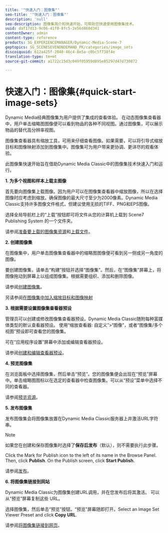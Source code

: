 ```yaml
---
title: '"快速入门：图像集"'
seo-title: '"快速入门：图像集"'
description: 'null'
seo-description: 图像集简介和快速开始，可帮助您快速使用图像集技术。
uuid: daf17d13-9c06-41f0-8fc5-2e56d460d341
contentOwner: admin
content-type: reference
products: SG_EXPERIENCEMANAGER/Dynamic-Media-Scene-7
geptopics: SG_SCENESEVENONDEMAND_PK/categories/image_sets
discoiquuid: 612a425f-2840-46c4-8e5a-c0bc5f738f4e
translation-type: tm+mt
source-git-commit: a1722c15d3c049f05959d895e85297d47d730872

---
```



# 快速入门：图像集{#quick-start-image-sets}

Dynamic Media经典图像集为用户提供了集成的查看体验。 在动态图像集查看器中，用户单击缩略图图像便可以看到物品的各种不同视图。通过图像集，可以展示物品的替代高分辨率视图。

图像集查看器具有缩放工具，可用来仔细查看图像。如果需要，可以将引导式缩放目标和图像映射添加到图像集中。图像集可为用户带来更协调、更详尽的观看体验。

此图像集快速开始旨在借助Dynamic Media Classic中的图像集技术快速入门和运行。

**1. 为多个视图和样本上载主图像**

首先要向图像集上载图像。因为用户可以在图像集查看器中缩放图像，所以在选择图像时应考虑到缩放。确保图像的最大尺寸至少为2000像素。Dynamic Media Classic支持许多图像文件格式，但建议使用无损的TIFF、PNG和EPS图像。

选择全局导航栏上的“上载”按钮即可将文件从您的计算机上载到 Scene7 Publishing System 的一个文件夹。

请参阅[准备要上载的图像集资源](preparing-image-set-assets-upload.md#preparing-image-set-assets-for-upload)和[上载文件](uploading-files.md#uploading-your-files)。

**2. 创建图像集**

在图像集中，用户单击图像集查看器中的缩略图图像便可看到另一侧或另一角度的图像。

要创建图像集，请单击“构建”按钮并选择“图像集”。然后，在“图像集”屏幕上，将图像拖动到屏幕上以组成图像集。根据需要组织、添加和删除图像。

请参阅[创建图像集](creating-image-set.md#creating-an-image-set)。

另请参阅[在图像集中加入缩放目标和图像映射](including-zoom-targets-image-maps.md#including-zoom-targets-and-image-maps-in-image-sets)

**3. 根据需要设置图像集查看器预设**

管理员可以创建或修改图像集查看器预设。Dynamic Media Classic随附每种富媒体类型的默认查看器预设。 使用“缩放查看器: 自定义”>“图像”，或者“图像集/多个视图”预设即可查看您的图像集。

可在“应用程序设置”屏幕中添加或编辑查看器预设。

请参阅[创建和编辑查看器预设](application-setup.md#adding-and-editing-viewer-presets)。

**4. 预览图像集**

在浏览面板中选择图像集，然后单击“预览”。您的图像集便会出现在“预览”屏幕中。单击缩略图图标以在选定的查看器中检查图像集。可以从“预设”菜单中选择不同的查看器。

请参阅[预览资源](previewing-asset.md#previewing-an-asset)。

**5. 发布图像集**

发布图像集会将图像集放置在Dynamic Media Classic服务器上并激活URL字符串。

>[!NOTE]
>
>如果您在创建和保存图像集时选择了**保存后发布**（默认），则不需要执行此步骤。

Click the Mark for Publish icon to the left of its name in the Browse Panel. Then, click **Publish**. On the Publish screen, click **Start Publish**.

请参阅[发布](publishing-files.md#publishing-files)。

**6. 将图像集链接到网站**

Dynamic Media Classic为图像集创建URL调用，并在您发布后将其激活。 可以从“预览”屏幕复制这些 URL。

选择图像集，然后单击“预览”按钮。“预览”屏幕随即打开。Select an Image Set Viewer Preset and click **Copy URL**.

请参阅[将图像集链接到网页](linking-image-set-web-page.md#linking-an-image-set-to-a-web-page)。
